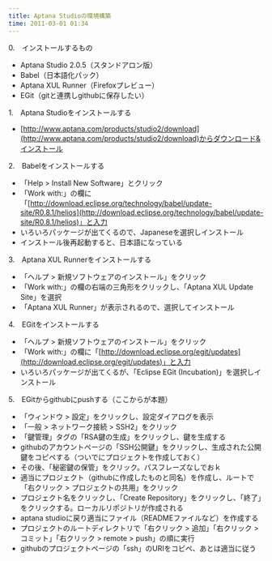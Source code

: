 ```yaml
---
title: Aptana Studioの環境構築
time: 2011-03-01 01:34
---
```


0.　インストールするもの

- Aptana Studio 2.0.5（スタンドアロン版）
- Babel（日本語化パック）
- Aptana XUL Runner（Firefoxプレビュー）
- EGit（gitと連携しgithubに保存したい）

1.　Aptana Studioをインストールする

- [http://www.aptana.com/products/studio2/download](http://www.aptana.com/products/studio2/download)からダウンロード&インストール

2.　Babelをインストールする

- 「Help \> Install New Software」とクリック
- 「Work with:」の欄に「[http://download.eclipse.org/technology/babel/update-site/R0.8.1/helios](http://download.eclipse.org/technology/babel/update-site/R0.8.1/helios)」と入力
- いろいろパッケージが出てくるので、Japaneseを選択しインストール
- インストール後再起動すると、日本語になっている

3.　Aptana XUL Runnerをインストールする

- 「ヘルプ \> 新規ソフトウェアのインストール」をクリック
- 「Work with:」の欄の右端の三角形をクリックし、「Aptana XUL Update Site」を選択
- 「Aptana XUL Runner」が表示されるので、選択してインストール

4.　EGitをインストールする

- 「ヘルプ \> 新規ソフトウェアのインストール」をクリック
- 「Work with:」の欄に「[http://download.eclipse.org/egit/updates](http://download.eclipse.org/egit/updates)」と入力
- いろいろパッケージが出てくるが、「Eclipse EGit (Incubation)」を選択しインストール

5.　EGitからgithubにpushする（ここからが本題）

- 「ウィンドウ \> 設定」をクリックし、設定ダイアログを表示
- 「一般 \> ネットワーク接続 \> SSH2」をクリック
- 「鍵管理」タグの「RSA鍵の生成」をクリックし、鍵を生成する
- githubのアカウントページの「SSH公開鍵」をクリックし、生成された公開鍵をコピペする（ついでにプロジェクトを作成しておく）
- その後、「秘密鍵の保管」をクリック。パスフレーズなしでおｋ
- 適当にプロジェクト（githubに作成したものと同名）を作成し、ルートで「右クリック \> プロジェクトの共用」をクリック
- プロジェクト名をクリックし、「Create Repository」をクリックし、「終了」をクリックする。ローカルリポジトリが作成される
- aptana studioに戻り適当にファイル（READMEファイルなど）を作成する
- プロジェクトのルートディレクトリで「右クリック \> 追加」「右クリック \> コミット」「右クリック \> remote \> push」の順に実行
- githubのプロジェクトページの「ssh」のURIをコピペ、あとは適当に従う
